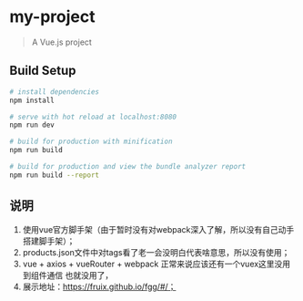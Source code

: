 # my-project

> A Vue.js project

## Build Setup

``` bash
# install dependencies
npm install

# serve with hot reload at localhost:8080
npm run dev

# build for production with minification
npm run build

# build for production and view the bundle analyzer report
npm run build --report
```
## 说明

1. 使用vue官方脚手架（由于暂时没有对webpack深入了解，所以没有自己动手搭建脚手架）；
2. products.json文件中对tags看了老一会没明白代表啥意思，所以没有使用；
3. vue + axios + vueRouter + webpack 正常来说应该还有一个vuex这里没用到组件通信 也就没用了，
4. 展示地址：https://fruix.github.io/fgg/#/；
